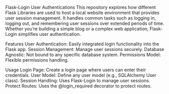Flask-Login User Authentications
This repository explores how different Flask Libraries are used to host a local website environment that provides user session management. It handles common tasks such as logging in, logging out, and remembering user sessions over extended periods of time. Whether you’re building a simple blog or a complex web application, Flask-Login simplifies user authentication.

Features
User Authentication: Easily integrated login functionality into the Flask app.
Session Management: Manage user sessions securely.
Database Agnostic: Not bound to any specific database system.
Permissions Model: Flexible permissions handling.

Usage
Login Page: Create a login page where users can enter their credentials.
User Model: Define any user model (e.g., SQLAlchemy User class).
Session Handling: Uses Flask-Login to manage user sessions.
Protect Routes: Uses the @login_required decorator to protect routes.
